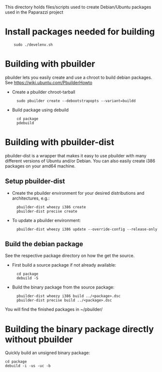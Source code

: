 This directory holds files/scripts used to create Debian/Ubuntu packages used in the Paparazzi project

Install packages needed for building
====================================
        sudo ./develenv.sh


Building with pbuilder
======================
pbuilder lets you easily create and use a chroot to build debian packages.
See https://wiki.ubuntu.com/PbuilderHowto

- Create a pbuilder chroot-tarball

        sudo pbuilder create --debootstrapopts --variant=buildd

- Build package using debuild

		cd package
		pdebuild


Building with pbuilder-dist
===========================
pbuilder-dist is a wrapper that makes it easy to use pbuilder with many
different versions of Ubuntu and/or Debian.
You can also easily create i386 packages on your amd64 machine.

Setup pbuilder-dist
-------------------
- Create the pbuilder environment for your desired distributions and architectures, e.g.:

        pbuilder-dist wheezy i386 create
        pbuilder-dist precise create

- To update a pbuilder environment:

        pbuilder-dist wheezy i386 update --override-config --release-only

Build the debian package
------------------------
See the respective package directory on how the get the source.

- First build a source package if not already available:

		cd package
        debuild -S

- Build the binary package from the source package:

        pbuilder-dist wheezy i386 build ../<package>.dsc
        pbuilder-dist precise build ../<package>.dsc

You will find the finished packages in ~/pbuilder/


Building the binary package directly without pbuilder
=====================================================

Quickly build an unsigned binary package:

    cd package
    debuild -i -us -uc -b
